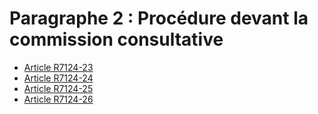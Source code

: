 # Paragraphe 2 : Procédure devant la commission consultative

* [Article R7124-23](./LEGIARTI000018521478.md)
* [Article R7124-24](./LEGIARTI000018521476.md)
* [Article R7124-25](./LEGIARTI000018521474.md)
* [Article R7124-26](./LEGIARTI000018521472.md)
